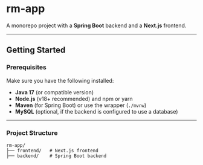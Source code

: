 # **rm-app**

A monorepo project with a **Spring Boot** backend and a **Next.js** frontend.

---

## **Getting Started**

### **Prerequisites**

Make sure you have the following installed:

- **Java 17** (or compatible version)
- **Node.js** (v18+ recommended) and npm or yarn
- **Maven** (for Spring Boot) or use the wrapper (`./mvnw`)
- **MySQL** (optional, if the backend is configured to use a database)

---

### **Project Structure**

```plaintext
rm-app/
├── frontend/   # Next.js frontend
├── backend/    # Spring Boot backend
```
